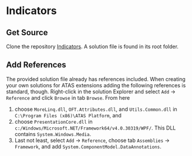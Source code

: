 # Indicators

## Get Source

Clone the repository [Indicators](https://github.com/AtasPlatform/Indicators.git).
A solution file is found in its root folder.

## Add References

The provided solution file already has references included.
When creating your own solutions for ATAS extensions adding the following references is standard, though.
Right-click in the solution Explorer and select `Add` -> `Reference` and click `Browse` in tab `Browse`. From here

1. choose `MoreLinq.dll`, `OFT.Attributes.dll`, and `Utils.Common.dll` in `C:\Program Files (x86)\ATAS Platform`, and
1. choose `PresentationCore.dll` in `c:/Windows/Microsoft.NET/Framework64/v4.0.30319/WPF/`. This DLL contains `System.Windows.Media`.
1. Last not least, select `Add` -> `Reference`, choose tab `Assemblies` -> `Framework`, and add `System.ComponentModel.DataAnnotations`.
